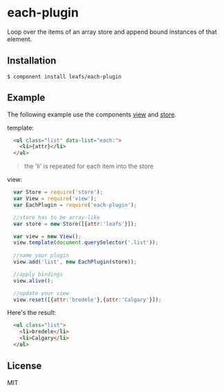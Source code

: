 # each-plugin

  Loop over the items of an array store and append bound instances of that element. 


## Installation

    $ component install leafs/each-plugin

## Example

The following example use the components [view](https://github.com/leafs/view) and [store](https://github.com/leafs/store).

template:

```html
  <ul class="list" data-list="each:">
    <li>{attr}</li>
  </ul>
```
  > the 'li' is repeated for each item into the store

view:

```js
  var Store = require('store');
  var View = require('view');
  var EachPlugin = require('each-plugin');

  //store has to be array-like
  var store = new Store([{attr:'leafs'}]);

  var view = new View();
  view.template(document.querySelector('.list'));
  
  //name your plugin
  view.add('list', new EachPlugin(store));

  //apply bindings
  view.alive();

  //update your view
  view.reset([{attr:'bredele'},{attr:'Calgary'}]);
```
   
Here's the result:

```html
  <ul class="list">
    <li>bredele</li>
    <li>Calgary</li>    
  </ul>
```

## License

  MIT
